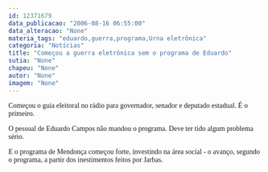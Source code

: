 ```yaml
---
id: 12371679
data_publicacao: "2006-08-16 06:55:00"
data_alteracao: "None"
materia_tags: "eduardo,guerra,programa,Urna eletrônica"
categoria: "Notícias"
title: "Começou a guerra eletrônica sem o programa de Eduardo"
sutia: "None"
chapeu: "None"
autor: "None"
imagem: "None"
---
```

<p><P><FONT face=Verdana>Começou o guia eleitoral no rádio para governador, senador e deputado estadual. É o primeiro.</FONT></P></p>
<p><P><FONT face=Verdana>O pessoal de Eduardo Campos não mandou o programa.&nbsp;Deve ter tido algum problema sério.</FONT></P></p>
<p><P><FONT face=Verdana>E o programa de Mendonça começou forte, investindo na área social - o avanço, segundo o programa, a partir dos inestimentos feitos por Jarbas.</FONT></P> </p>

